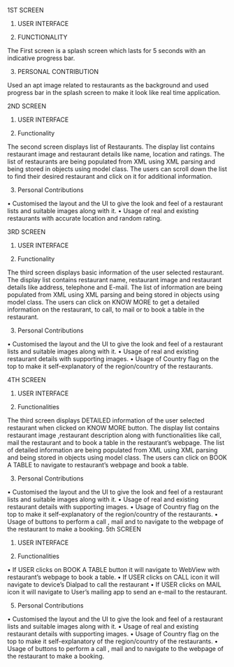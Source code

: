 1ST SCREEN

1.	USER INTERFACE

 

2.	FUNCTIONALITY

The First screen is a splash screen which lasts for 5 seconds with an indicative progress bar.

3.	PERSONAL CONTRIBUTION

Used an apt image related to restaurants as the background and used progress bar in the splash screen to make it look like real time application.








2ND SCREEN

1.	USER INTERFACE

  

2.	Functionality
     
The second screen  displays list of Restaurants. The display list contains restaurant image and restaurant details like name, location and ratings. The list of restaurants are being populated from XML using XML parsing and being stored in objects using model class. The users can scroll down the list to find their desired restaurant and click on it for additional information.


3.	Personal Contributions

•	Customised the layout and the UI to give the look and feel of a restaurant lists and suitable images along with it.
•	Usage of real and existing restaurants with accurate location and random rating.




3RD  SCREEN

1.	USER INTERFACE

 

2.	Functionality
     
The third screen displays basic information of the user selected restaurant. The display list contains restaurant name, restaurant image and restaurant details like address, telephone and E-mail. The list of information are being populated from XML using XML parsing and being stored in objects using model class. The users can click on KNOW MORE to get a detailed information on the restaurant, to call, to mail or to book a table in the restaurant.

3.	Personal Contributions

•	Customised the layout and the UI to give the look and feel of a restaurant lists and suitable images along with it.
•	Usage of real and existing restaurant details with supporting images.
•	Usage of Country flag on the top to make it self-explanatory of the region/country of the restaurants.


4TH  SCREEN

1.	USER INTERFACE

 

2.	 Functionalities
     
The third screen displays DETAILED information of the user selected restaurant when clicked on KNOW MORE button. The display list contains restaurant image ,restaurant  description along with functionalities like call, mail the restaurant and to book a table in the restaurant’s webpage. The list of  detailed information are being populated from XML using XML parsing and being stored in objects using model class. The users can click on BOOK A TABLE to navigate to restaurant’s webpage and book a table. 

3.	Personal Contributions

•	Customised the layout and the UI to give the look and feel of a restaurant lists and suitable images along with it.
•	Usage of real and existing restaurant details with supporting images.
•	Usage of Country flag on the top to make it self-explanatory of the region/country of the restaurants.
•	Usage of buttons to perform a call , mail and to navigate to the webpage of the restaurant to make a booking.
                      5th  SCREEN

1.	USER INTERFACE
  




4.	Functionalities

•	If USER clicks on BOOK A TABLE button it will navigate to WebView with restaurant’s webpage to book a table.
•	If USER clicks on CALL icon it will navigate to device’s Dialpad to call the restaurant
•	If USER clicks on MAIL icon it will navigate to User’s mailing app to send an e-mail to the restaurant.
     
5.	Personal Contributions

•	Customised the layout and the UI to give the look and feel of a restaurant lists and suitable images along with it.
•	Usage of real and existing restaurant details with supporting images.
•	Usage of Country flag on the top to make it self-explanatory of the region/country of the restaurants.
•	Usage of buttons to perform a call , mail and to navigate to the webpage of the restaurant to make a booking.

